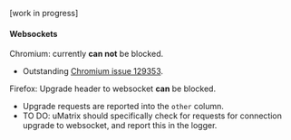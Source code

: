 [work in progress]

#### Websockets

Chromium: currently **can not** be blocked.
- Outstanding [Chromium issue 129353](https://code.google.com/p/chromium/issues/detail?id=129353).

Firefox: Upgrade header to websocket **can** be blocked.
- Upgrade requests are reported into the `other` column.
- TO DO: uMatrix should specifically check for requests for connection upgrade to websocket, and report this in the logger.
